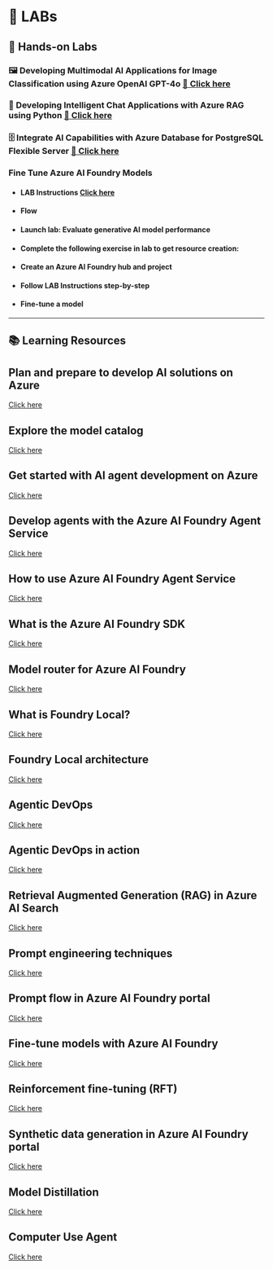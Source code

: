 # 🧪 **LABs**

## 🧠 **Hands-on Labs**

### 🖼️ Developing Multimodal AI Applications for Image Classification using Azure OpenAI GPT-4o  [🔗 Click here](https://github.com/upskillsgenai/LTI-Day-1)

### 💬 Developing Intelligent Chat Applications with Azure RAG using Python  [🔗 Click here](https://cloudthat.learnondemand.net/](https://cloudthat.learnondemand.net/Lab/74511?instructionSetLang=en&classId=716568))

### 🗄️ Integrate AI Capabilities with Azure Database for PostgreSQL Flexible Server  [🔗 Click here](https://microsoftlearning.github.io/mslearn-postgresql/Instructions/Labs/16-analyze-sentiment.html)

### Fine Tune Azure AI Foundry Models

- #### LAB Instructions [Click here](https://microsoftlearning.github.io/mslearn-ai-studio/Instructions/05-Finetune-model.html)

- #### Flow

- #### Launch lab: Evaluate generative AI model performance
- #### Complete the following exercise in lab to get resource creation:

- #### **Create an Azure AI Foundry hub and project**

- #### Follow LAB Instructions step-by-step
- #### **Fine-tune a model**

---

## 📚 **Learning Resources**

## Plan and prepare to develop AI solutions on Azure
[Click here](https://learn.microsoft.com/en-in/training/modules/prepare-azure-ai-development/)

## Explore the model catalog
[Click here](https://learn.microsoft.com/en-in/training/modules/explore-models-azure-ai-studio/2-select-model/?ns-enrollment-type=learningpath&ns-enrollment-id=learn.wwl.create-custom-copilots-ai-studio)

## Get started with AI agent development on Azure
[Click here](https://learn.microsoft.com/en-in/training/paths/develop-ai-agents-on-azure/)

## Develop agents with the Azure AI Foundry Agent Service
[Click here](https://learn.microsoft.com/en-in/training/modules/develop-ai-agent-azure/4-when-use-agent-service/?ns-enrollment-type=learningpath&ns-enrollment-id=learn.wwl.develop-ai-agent-on-azure)

## How to use Azure AI Foundry Agent Service
[Click here](https://learn.microsoft.com/en-in/training/paths/develop-ai-agents-on-azure/)

## What is the Azure AI Foundry SDK
[Click here](https://learn.microsoft.com/en-in/training/modules/ai-foundry-sdk/02-azure-ai-foundry-sdk/?ns-enrollment-type=learningpath&ns-enrollment-id=learn.wwl.create-custom-copilots-ai-studio)

## Model router for Azure AI Foundry
[Click here](https://learn.microsoft.com/en-us/azure/ai-foundry/openai/concepts/model-router)

## What is Foundry Local?
[Click here](https://learn.microsoft.com/en-us/azure/ai-foundry/foundry-local/what-is-foundry-local)

## Foundry Local architecture
[Click here](https://learn.microsoft.com/en-us/azure/ai-foundry/foundry-local/concepts/foundry-local-architecture?source=recommendations)

## Agentic DevOps
[Click here](https://azure.microsoft.com/en-us/blog/agentic-devops-evolving-software-development-with-github-copilot-and-microsoft-azure/)

## Agentic DevOps in action
[Click here](https://developer.microsoft.com/blog/reimagining-every-phase-of-the-developer-lifecycle#:~:text=At%20Microsoft%20Build%20last%20week,NET%20and%20Java)

## Retrieval Augmented Generation (RAG) in Azure AI Search
[Click here](https://learn.microsoft.com/en-us/azure/search/retrieval-augmented-generation-overview?tabs=docs)

## Prompt engineering techniques
[Click here](https://learn.microsoft.com/en-us/azure/ai-foundry/openai/concepts/prompt-engineering)

## Prompt flow in Azure AI Foundry portal
[Click here](https://learn.microsoft.com/en-us/azure/ai-foundry/concepts/prompt-flow)

## Fine-tune models with Azure AI Foundry
[Click here](https://learn.microsoft.com/en-us/azure/ai-foundry/concepts/fine-tuning-overview)

## Reinforcement fine-tuning (RFT)
[Click here](https://learn.microsoft.com/en-us/azure/ai-foundry/openai/how-to/reinforcement-fine-tuning)

## Synthetic data generation in Azure AI Foundry portal
[Click here](https://learn.microsoft.com/en-us/azure/ai-foundry/concepts/concept-synthetic-data)

## Model Distillation
[Click here](https://learn.microsoft.com/en-us/samples/azure/azureml-examples/azureml-model-distillation/)

## Computer Use Agent
[Click here](https://learn.microsoft.com/en-us/azure/ai-foundry/openai/how-to/computer-use?tabs=python)
